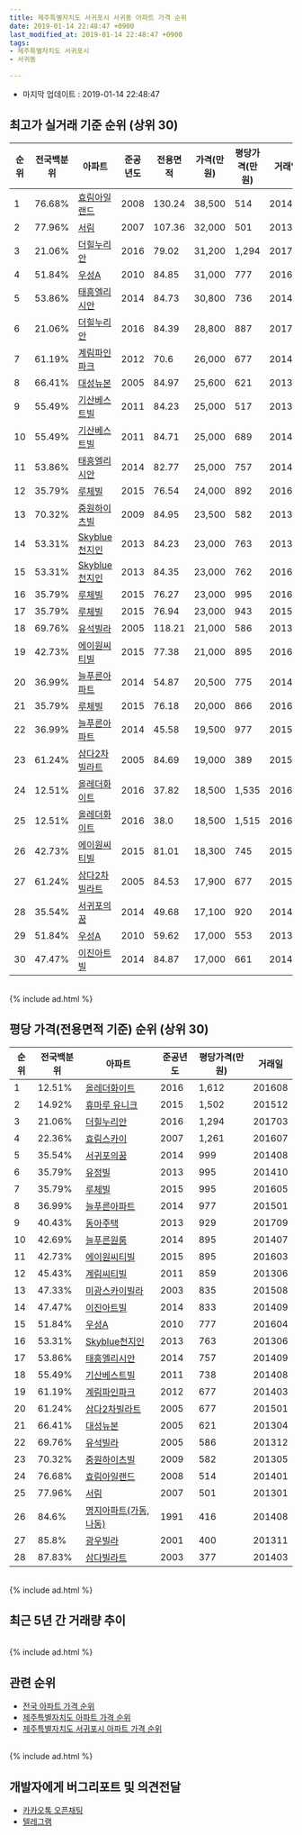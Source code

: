 ```yaml
---
title: 제주특별자치도 서귀포시 서귀동 아파트 가격 순위
date: 2019-01-14 22:48:47 +0900
last_modified_at: 2019-01-14 22:48:47 +0900
tags:
- 제주특별자치도 서귀포시
- 서귀동

---
```


* 마지막 업데이트 : 2019-01-14 22:48:47

## 최고가 실거래 기준 순위 (상위 30)


|순위|전국백분위|아파트|준공년도|전용면적|가격(만원)|평당가격(만원)|거래일|
|---|---|---|---|---|---|---|---|
|1|76.68%|[효림아일랜드](https://search.naver.com/search.naver?query=%EC%A0%9C%EC%A3%BC%ED%8A%B9%EB%B3%84%EC%9E%90%EC%B9%98%EB%8F%84+%EC%84%9C%EA%B7%80%ED%8F%AC%EC%8B%9C+%EC%84%9C%EA%B7%80%EB%8F%99+%ED%9A%A8%EB%A6%BC%EC%95%84%EC%9D%BC%EB%9E%9C%EB%93%9C)|2008|130.24|38,500|514|201401|
|2|77.96%|[서림](https://search.naver.com/search.naver?query=%EC%A0%9C%EC%A3%BC%ED%8A%B9%EB%B3%84%EC%9E%90%EC%B9%98%EB%8F%84+%EC%84%9C%EA%B7%80%ED%8F%AC%EC%8B%9C+%EC%84%9C%EA%B7%80%EB%8F%99+%EC%84%9C%EB%A6%BC)|2007|107.36|32,000|501|201301|
|3|21.06%|[더힐누리안](https://search.naver.com/search.naver?query=%EC%A0%9C%EC%A3%BC%ED%8A%B9%EB%B3%84%EC%9E%90%EC%B9%98%EB%8F%84+%EC%84%9C%EA%B7%80%ED%8F%AC%EC%8B%9C+%EC%84%9C%EA%B7%80%EB%8F%99+%EB%8D%94%ED%9E%90%EB%88%84%EB%A6%AC%EC%95%88)|2016|79.02|31,200|1,294|201703|
|4|51.84%|[우성A](https://search.naver.com/search.naver?query=%EC%A0%9C%EC%A3%BC%ED%8A%B9%EB%B3%84%EC%9E%90%EC%B9%98%EB%8F%84+%EC%84%9C%EA%B7%80%ED%8F%AC%EC%8B%9C+%EC%84%9C%EA%B7%80%EB%8F%99+%EC%9A%B0%EC%84%B1A)|2010|84.85|31,000|777|201604|
|5|53.86%|[태흥엘리시안](https://search.naver.com/search.naver?query=%EC%A0%9C%EC%A3%BC%ED%8A%B9%EB%B3%84%EC%9E%90%EC%B9%98%EB%8F%84+%EC%84%9C%EA%B7%80%ED%8F%AC%EC%8B%9C+%EC%84%9C%EA%B7%80%EB%8F%99+%ED%83%9C%ED%9D%A5%EC%97%98%EB%A6%AC%EC%8B%9C%EC%95%88)|2014|84.73|30,800|736|201404|
|6|21.06%|[더힐누리안](https://search.naver.com/search.naver?query=%EC%A0%9C%EC%A3%BC%ED%8A%B9%EB%B3%84%EC%9E%90%EC%B9%98%EB%8F%84+%EC%84%9C%EA%B7%80%ED%8F%AC%EC%8B%9C+%EC%84%9C%EA%B7%80%EB%8F%99+%EB%8D%94%ED%9E%90%EB%88%84%EB%A6%AC%EC%95%88)|2016|84.39|28,800|887|201708|
|7|61.19%|[계림파인파크](https://search.naver.com/search.naver?query=%EC%A0%9C%EC%A3%BC%ED%8A%B9%EB%B3%84%EC%9E%90%EC%B9%98%EB%8F%84+%EC%84%9C%EA%B7%80%ED%8F%AC%EC%8B%9C+%EC%84%9C%EA%B7%80%EB%8F%99+%EA%B3%84%EB%A6%BC%ED%8C%8C%EC%9D%B8%ED%8C%8C%ED%81%AC)|2012|70.6|26,000|677|201403|
|8|66.41%|[대성뉴본](https://search.naver.com/search.naver?query=%EC%A0%9C%EC%A3%BC%ED%8A%B9%EB%B3%84%EC%9E%90%EC%B9%98%EB%8F%84+%EC%84%9C%EA%B7%80%ED%8F%AC%EC%8B%9C+%EC%84%9C%EA%B7%80%EB%8F%99+%EB%8C%80%EC%84%B1%EB%89%B4%EB%B3%B8)|2005|84.97|25,600|621|201304|
|9|55.49%|[기산베스트빌](https://search.naver.com/search.naver?query=%EC%A0%9C%EC%A3%BC%ED%8A%B9%EB%B3%84%EC%9E%90%EC%B9%98%EB%8F%84+%EC%84%9C%EA%B7%80%ED%8F%AC%EC%8B%9C+%EC%84%9C%EA%B7%80%EB%8F%99+%EA%B8%B0%EC%82%B0%EB%B2%A0%EC%8A%A4%ED%8A%B8%EB%B9%8C)|2011|84.23|25,000|517|201305|
|10|55.49%|[기산베스트빌](https://search.naver.com/search.naver?query=%EC%A0%9C%EC%A3%BC%ED%8A%B9%EB%B3%84%EC%9E%90%EC%B9%98%EB%8F%84+%EC%84%9C%EA%B7%80%ED%8F%AC%EC%8B%9C+%EC%84%9C%EA%B7%80%EB%8F%99+%EA%B8%B0%EC%82%B0%EB%B2%A0%EC%8A%A4%ED%8A%B8%EB%B9%8C)|2011|84.71|25,000|689|201403|
|11|53.86%|[태흥엘리시안](https://search.naver.com/search.naver?query=%EC%A0%9C%EC%A3%BC%ED%8A%B9%EB%B3%84%EC%9E%90%EC%B9%98%EB%8F%84+%EC%84%9C%EA%B7%80%ED%8F%AC%EC%8B%9C+%EC%84%9C%EA%B7%80%EB%8F%99+%ED%83%9C%ED%9D%A5%EC%97%98%EB%A6%AC%EC%8B%9C%EC%95%88)|2014|82.77|25,000|757|201409|
|12|35.79%|[루체빌](https://search.naver.com/search.naver?query=%EC%A0%9C%EC%A3%BC%ED%8A%B9%EB%B3%84%EC%9E%90%EC%B9%98%EB%8F%84+%EC%84%9C%EA%B7%80%ED%8F%AC%EC%8B%9C+%EC%84%9C%EA%B7%80%EB%8F%99+%EB%A3%A8%EC%B2%B4%EB%B9%8C)|2015|76.54|24,000|892|201601|
|13|70.32%|[중원하이츠빌](https://search.naver.com/search.naver?query=%EC%A0%9C%EC%A3%BC%ED%8A%B9%EB%B3%84%EC%9E%90%EC%B9%98%EB%8F%84+%EC%84%9C%EA%B7%80%ED%8F%AC%EC%8B%9C+%EC%84%9C%EA%B7%80%EB%8F%99+%EC%A4%91%EC%9B%90%ED%95%98%EC%9D%B4%EC%B8%A0%EB%B9%8C)|2009|84.95|23,500|582|201305|
|14|53.31%|[Skyblue천지인](https://search.naver.com/search.naver?query=%EC%A0%9C%EC%A3%BC%ED%8A%B9%EB%B3%84%EC%9E%90%EC%B9%98%EB%8F%84+%EC%84%9C%EA%B7%80%ED%8F%AC%EC%8B%9C+%EC%84%9C%EA%B7%80%EB%8F%99+Skyblue%EC%B2%9C%EC%A7%80%EC%9D%B8)|2013|84.23|23,000|763|201306|
|15|53.31%|[Skyblue천지인](https://search.naver.com/search.naver?query=%EC%A0%9C%EC%A3%BC%ED%8A%B9%EB%B3%84%EC%9E%90%EC%B9%98%EB%8F%84+%EC%84%9C%EA%B7%80%ED%8F%AC%EC%8B%9C+%EC%84%9C%EA%B7%80%EB%8F%99+Skyblue%EC%B2%9C%EC%A7%80%EC%9D%B8)|2013|84.35|23,000|762|201606|
|16|35.79%|[루체빌](https://search.naver.com/search.naver?query=%EC%A0%9C%EC%A3%BC%ED%8A%B9%EB%B3%84%EC%9E%90%EC%B9%98%EB%8F%84+%EC%84%9C%EA%B7%80%ED%8F%AC%EC%8B%9C+%EC%84%9C%EA%B7%80%EB%8F%99+%EB%A3%A8%EC%B2%B4%EB%B9%8C)|2015|76.27|23,000|995|201605|
|17|35.79%|[루체빌](https://search.naver.com/search.naver?query=%EC%A0%9C%EC%A3%BC%ED%8A%B9%EB%B3%84%EC%9E%90%EC%B9%98%EB%8F%84+%EC%84%9C%EA%B7%80%ED%8F%AC%EC%8B%9C+%EC%84%9C%EA%B7%80%EB%8F%99+%EB%A3%A8%EC%B2%B4%EB%B9%8C)|2015|76.94|23,000|943|201511|
|18|69.76%|[유석빌라](https://search.naver.com/search.naver?query=%EC%A0%9C%EC%A3%BC%ED%8A%B9%EB%B3%84%EC%9E%90%EC%B9%98%EB%8F%84+%EC%84%9C%EA%B7%80%ED%8F%AC%EC%8B%9C+%EC%84%9C%EA%B7%80%EB%8F%99+%EC%9C%A0%EC%84%9D%EB%B9%8C%EB%9D%BC)|2005|118.21|21,000|586|201312|
|19|42.73%|[에이원씨티빌](https://search.naver.com/search.naver?query=%EC%A0%9C%EC%A3%BC%ED%8A%B9%EB%B3%84%EC%9E%90%EC%B9%98%EB%8F%84+%EC%84%9C%EA%B7%80%ED%8F%AC%EC%8B%9C+%EC%84%9C%EA%B7%80%EB%8F%99+%EC%97%90%EC%9D%B4%EC%9B%90%EC%94%A8%ED%8B%B0%EB%B9%8C)|2015|77.38|21,000|895|201603|
|20|36.99%|[늘푸른아파트](https://search.naver.com/search.naver?query=%EC%A0%9C%EC%A3%BC%ED%8A%B9%EB%B3%84%EC%9E%90%EC%B9%98%EB%8F%84+%EC%84%9C%EA%B7%80%ED%8F%AC%EC%8B%9C+%EC%84%9C%EA%B7%80%EB%8F%99+%EB%8A%98%ED%91%B8%EB%A5%B8%EC%95%84%ED%8C%8C%ED%8A%B8)|2014|54.87|20,500|775|201408|
|21|35.79%|[루체빌](https://search.naver.com/search.naver?query=%EC%A0%9C%EC%A3%BC%ED%8A%B9%EB%B3%84%EC%9E%90%EC%B9%98%EB%8F%84+%EC%84%9C%EA%B7%80%ED%8F%AC%EC%8B%9C+%EC%84%9C%EA%B7%80%EB%8F%99+%EB%A3%A8%EC%B2%B4%EB%B9%8C)|2015|76.18|20,000|866|201612|
|22|36.99%|[늘푸른아파트](https://search.naver.com/search.naver?query=%EC%A0%9C%EC%A3%BC%ED%8A%B9%EB%B3%84%EC%9E%90%EC%B9%98%EB%8F%84+%EC%84%9C%EA%B7%80%ED%8F%AC%EC%8B%9C+%EC%84%9C%EA%B7%80%EB%8F%99+%EB%8A%98%ED%91%B8%EB%A5%B8%EC%95%84%ED%8C%8C%ED%8A%B8)|2014|45.58|19,500|977|201501|
|23|61.24%|[삼다2차빌라트](https://search.naver.com/search.naver?query=%EC%A0%9C%EC%A3%BC%ED%8A%B9%EB%B3%84%EC%9E%90%EC%B9%98%EB%8F%84+%EC%84%9C%EA%B7%80%ED%8F%AC%EC%8B%9C+%EC%84%9C%EA%B7%80%EB%8F%99+%EC%82%BC%EB%8B%A42%EC%B0%A8%EB%B9%8C%EB%9D%BC%ED%8A%B8)|2005|84.69|19,000|389|201509|
|24|12.51%|[올레더화이트](https://search.naver.com/search.naver?query=%EC%A0%9C%EC%A3%BC%ED%8A%B9%EB%B3%84%EC%9E%90%EC%B9%98%EB%8F%84+%EC%84%9C%EA%B7%80%ED%8F%AC%EC%8B%9C+%EC%84%9C%EA%B7%80%EB%8F%99+%EC%98%AC%EB%A0%88%EB%8D%94%ED%99%94%EC%9D%B4%ED%8A%B8)|2016|37.82|18,500|1,535|201611|
|25|12.51%|[올레더화이트](https://search.naver.com/search.naver?query=%EC%A0%9C%EC%A3%BC%ED%8A%B9%EB%B3%84%EC%9E%90%EC%B9%98%EB%8F%84+%EC%84%9C%EA%B7%80%ED%8F%AC%EC%8B%9C+%EC%84%9C%EA%B7%80%EB%8F%99+%EC%98%AC%EB%A0%88%EB%8D%94%ED%99%94%EC%9D%B4%ED%8A%B8)|2016|38.0|18,500|1,515|201612|
|26|42.73%|[에이원씨티빌](https://search.naver.com/search.naver?query=%EC%A0%9C%EC%A3%BC%ED%8A%B9%EB%B3%84%EC%9E%90%EC%B9%98%EB%8F%84+%EC%84%9C%EA%B7%80%ED%8F%AC%EC%8B%9C+%EC%84%9C%EA%B7%80%EB%8F%99+%EC%97%90%EC%9D%B4%EC%9B%90%EC%94%A8%ED%8B%B0%EB%B9%8C)|2015|81.01|18,300|745|201502|
|27|61.24%|[삼다2차빌라트](https://search.naver.com/search.naver?query=%EC%A0%9C%EC%A3%BC%ED%8A%B9%EB%B3%84%EC%9E%90%EC%B9%98%EB%8F%84+%EC%84%9C%EA%B7%80%ED%8F%AC%EC%8B%9C+%EC%84%9C%EA%B7%80%EB%8F%99+%EC%82%BC%EB%8B%A42%EC%B0%A8%EB%B9%8C%EB%9D%BC%ED%8A%B8)|2005|84.53|17,900|677|201501|
|28|35.54%|[서귀포의꿈](https://search.naver.com/search.naver?query=%EC%A0%9C%EC%A3%BC%ED%8A%B9%EB%B3%84%EC%9E%90%EC%B9%98%EB%8F%84+%EC%84%9C%EA%B7%80%ED%8F%AC%EC%8B%9C+%EC%84%9C%EA%B7%80%EB%8F%99+%EC%84%9C%EA%B7%80%ED%8F%AC%EC%9D%98%EA%BF%88)|2014|49.68|17,100|920|201409|
|29|51.84%|[우성A](https://search.naver.com/search.naver?query=%EC%A0%9C%EC%A3%BC%ED%8A%B9%EB%B3%84%EC%9E%90%EC%B9%98%EB%8F%84+%EC%84%9C%EA%B7%80%ED%8F%AC%EC%8B%9C+%EC%84%9C%EA%B7%80%EB%8F%99+%EC%9A%B0%EC%84%B1A)|2010|59.62|17,000|553|201311|
|30|47.47%|[이진아트빌](https://search.naver.com/search.naver?query=%EC%A0%9C%EC%A3%BC%ED%8A%B9%EB%B3%84%EC%9E%90%EC%B9%98%EB%8F%84+%EC%84%9C%EA%B7%80%ED%8F%AC%EC%8B%9C+%EC%84%9C%EA%B7%80%EB%8F%99+%EC%9D%B4%EC%A7%84%EC%95%84%ED%8A%B8%EB%B9%8C)|2014|84.87|17,000|661|201411|


<br>
{% include ad.html %}
<br>

## 평당 가격(전용면적 기준) 순위 (상위 30)


|순위|전국백분위|아파트|준공년도|평당가격(만원)|거래일|
|---|---|---|---|---|---|
|1|12.51%|[올레더화이트](https://search.naver.com/search.naver?query=%EC%A0%9C%EC%A3%BC%ED%8A%B9%EB%B3%84%EC%9E%90%EC%B9%98%EB%8F%84+%EC%84%9C%EA%B7%80%ED%8F%AC%EC%8B%9C+%EC%84%9C%EA%B7%80%EB%8F%99+%EC%98%AC%EB%A0%88%EB%8D%94%ED%99%94%EC%9D%B4%ED%8A%B8)|2016|1,612|201608|
|2|14.92%|[휴마루 유니크](https://search.naver.com/search.naver?query=%EC%A0%9C%EC%A3%BC%ED%8A%B9%EB%B3%84%EC%9E%90%EC%B9%98%EB%8F%84+%EC%84%9C%EA%B7%80%ED%8F%AC%EC%8B%9C+%EC%84%9C%EA%B7%80%EB%8F%99+%ED%9C%B4%EB%A7%88%EB%A3%A8+%EC%9C%A0%EB%8B%88%ED%81%AC)|2015|1,502|201512|
|3|21.06%|[더힐누리안](https://search.naver.com/search.naver?query=%EC%A0%9C%EC%A3%BC%ED%8A%B9%EB%B3%84%EC%9E%90%EC%B9%98%EB%8F%84+%EC%84%9C%EA%B7%80%ED%8F%AC%EC%8B%9C+%EC%84%9C%EA%B7%80%EB%8F%99+%EB%8D%94%ED%9E%90%EB%88%84%EB%A6%AC%EC%95%88)|2016|1,294|201703|
|4|22.36%|[효림스카이](https://search.naver.com/search.naver?query=%EC%A0%9C%EC%A3%BC%ED%8A%B9%EB%B3%84%EC%9E%90%EC%B9%98%EB%8F%84+%EC%84%9C%EA%B7%80%ED%8F%AC%EC%8B%9C+%EC%84%9C%EA%B7%80%EB%8F%99+%ED%9A%A8%EB%A6%BC%EC%8A%A4%EC%B9%B4%EC%9D%B4)|2007|1,261|201607|
|5|35.54%|[서귀포의꿈](https://search.naver.com/search.naver?query=%EC%A0%9C%EC%A3%BC%ED%8A%B9%EB%B3%84%EC%9E%90%EC%B9%98%EB%8F%84+%EC%84%9C%EA%B7%80%ED%8F%AC%EC%8B%9C+%EC%84%9C%EA%B7%80%EB%8F%99+%EC%84%9C%EA%B7%80%ED%8F%AC%EC%9D%98%EA%BF%88)|2014|999|201408|
|6|35.79%|[유정빌](https://search.naver.com/search.naver?query=%EC%A0%9C%EC%A3%BC%ED%8A%B9%EB%B3%84%EC%9E%90%EC%B9%98%EB%8F%84+%EC%84%9C%EA%B7%80%ED%8F%AC%EC%8B%9C+%EC%84%9C%EA%B7%80%EB%8F%99+%EC%9C%A0%EC%A0%95%EB%B9%8C)|2013|995|201410|
|7|35.79%|[루체빌](https://search.naver.com/search.naver?query=%EC%A0%9C%EC%A3%BC%ED%8A%B9%EB%B3%84%EC%9E%90%EC%B9%98%EB%8F%84+%EC%84%9C%EA%B7%80%ED%8F%AC%EC%8B%9C+%EC%84%9C%EA%B7%80%EB%8F%99+%EB%A3%A8%EC%B2%B4%EB%B9%8C)|2015|995|201605|
|8|36.99%|[늘푸른아파트](https://search.naver.com/search.naver?query=%EC%A0%9C%EC%A3%BC%ED%8A%B9%EB%B3%84%EC%9E%90%EC%B9%98%EB%8F%84+%EC%84%9C%EA%B7%80%ED%8F%AC%EC%8B%9C+%EC%84%9C%EA%B7%80%EB%8F%99+%EB%8A%98%ED%91%B8%EB%A5%B8%EC%95%84%ED%8C%8C%ED%8A%B8)|2014|977|201501|
|9|40.43%|[동아주택](https://search.naver.com/search.naver?query=%EC%A0%9C%EC%A3%BC%ED%8A%B9%EB%B3%84%EC%9E%90%EC%B9%98%EB%8F%84+%EC%84%9C%EA%B7%80%ED%8F%AC%EC%8B%9C+%EC%84%9C%EA%B7%80%EB%8F%99+%EB%8F%99%EC%95%84%EC%A3%BC%ED%83%9D)|2013|929|201709|
|10|42.69%|[늘푸른원룸](https://search.naver.com/search.naver?query=%EC%A0%9C%EC%A3%BC%ED%8A%B9%EB%B3%84%EC%9E%90%EC%B9%98%EB%8F%84+%EC%84%9C%EA%B7%80%ED%8F%AC%EC%8B%9C+%EC%84%9C%EA%B7%80%EB%8F%99+%EB%8A%98%ED%91%B8%EB%A5%B8%EC%9B%90%EB%A3%B8)|2014|895|201407|
|11|42.73%|[에이원씨티빌](https://search.naver.com/search.naver?query=%EC%A0%9C%EC%A3%BC%ED%8A%B9%EB%B3%84%EC%9E%90%EC%B9%98%EB%8F%84+%EC%84%9C%EA%B7%80%ED%8F%AC%EC%8B%9C+%EC%84%9C%EA%B7%80%EB%8F%99+%EC%97%90%EC%9D%B4%EC%9B%90%EC%94%A8%ED%8B%B0%EB%B9%8C)|2015|895|201603|
|12|45.43%|[계림씨티빌](https://search.naver.com/search.naver?query=%EC%A0%9C%EC%A3%BC%ED%8A%B9%EB%B3%84%EC%9E%90%EC%B9%98%EB%8F%84+%EC%84%9C%EA%B7%80%ED%8F%AC%EC%8B%9C+%EC%84%9C%EA%B7%80%EB%8F%99+%EA%B3%84%EB%A6%BC%EC%94%A8%ED%8B%B0%EB%B9%8C)|2011|859|201306|
|13|47.33%|[미광스카이빌라](https://search.naver.com/search.naver?query=%EC%A0%9C%EC%A3%BC%ED%8A%B9%EB%B3%84%EC%9E%90%EC%B9%98%EB%8F%84+%EC%84%9C%EA%B7%80%ED%8F%AC%EC%8B%9C+%EC%84%9C%EA%B7%80%EB%8F%99+%EB%AF%B8%EA%B4%91%EC%8A%A4%EC%B9%B4%EC%9D%B4%EB%B9%8C%EB%9D%BC)|2003|835|201508|
|14|47.47%|[이진아트빌](https://search.naver.com/search.naver?query=%EC%A0%9C%EC%A3%BC%ED%8A%B9%EB%B3%84%EC%9E%90%EC%B9%98%EB%8F%84+%EC%84%9C%EA%B7%80%ED%8F%AC%EC%8B%9C+%EC%84%9C%EA%B7%80%EB%8F%99+%EC%9D%B4%EC%A7%84%EC%95%84%ED%8A%B8%EB%B9%8C)|2014|833|201409|
|15|51.84%|[우성A](https://search.naver.com/search.naver?query=%EC%A0%9C%EC%A3%BC%ED%8A%B9%EB%B3%84%EC%9E%90%EC%B9%98%EB%8F%84+%EC%84%9C%EA%B7%80%ED%8F%AC%EC%8B%9C+%EC%84%9C%EA%B7%80%EB%8F%99+%EC%9A%B0%EC%84%B1A)|2010|777|201604|
|16|53.31%|[Skyblue천지인](https://search.naver.com/search.naver?query=%EC%A0%9C%EC%A3%BC%ED%8A%B9%EB%B3%84%EC%9E%90%EC%B9%98%EB%8F%84+%EC%84%9C%EA%B7%80%ED%8F%AC%EC%8B%9C+%EC%84%9C%EA%B7%80%EB%8F%99+Skyblue%EC%B2%9C%EC%A7%80%EC%9D%B8)|2013|763|201306|
|17|53.86%|[태흥엘리시안](https://search.naver.com/search.naver?query=%EC%A0%9C%EC%A3%BC%ED%8A%B9%EB%B3%84%EC%9E%90%EC%B9%98%EB%8F%84+%EC%84%9C%EA%B7%80%ED%8F%AC%EC%8B%9C+%EC%84%9C%EA%B7%80%EB%8F%99+%ED%83%9C%ED%9D%A5%EC%97%98%EB%A6%AC%EC%8B%9C%EC%95%88)|2014|757|201409|
|18|55.49%|[기산베스트빌](https://search.naver.com/search.naver?query=%EC%A0%9C%EC%A3%BC%ED%8A%B9%EB%B3%84%EC%9E%90%EC%B9%98%EB%8F%84+%EC%84%9C%EA%B7%80%ED%8F%AC%EC%8B%9C+%EC%84%9C%EA%B7%80%EB%8F%99+%EA%B8%B0%EC%82%B0%EB%B2%A0%EC%8A%A4%ED%8A%B8%EB%B9%8C)|2011|738|201408|
|19|61.19%|[계림파인파크](https://search.naver.com/search.naver?query=%EC%A0%9C%EC%A3%BC%ED%8A%B9%EB%B3%84%EC%9E%90%EC%B9%98%EB%8F%84+%EC%84%9C%EA%B7%80%ED%8F%AC%EC%8B%9C+%EC%84%9C%EA%B7%80%EB%8F%99+%EA%B3%84%EB%A6%BC%ED%8C%8C%EC%9D%B8%ED%8C%8C%ED%81%AC)|2012|677|201403|
|20|61.24%|[삼다2차빌라트](https://search.naver.com/search.naver?query=%EC%A0%9C%EC%A3%BC%ED%8A%B9%EB%B3%84%EC%9E%90%EC%B9%98%EB%8F%84+%EC%84%9C%EA%B7%80%ED%8F%AC%EC%8B%9C+%EC%84%9C%EA%B7%80%EB%8F%99+%EC%82%BC%EB%8B%A42%EC%B0%A8%EB%B9%8C%EB%9D%BC%ED%8A%B8)|2005|677|201501|
|21|66.41%|[대성뉴본](https://search.naver.com/search.naver?query=%EC%A0%9C%EC%A3%BC%ED%8A%B9%EB%B3%84%EC%9E%90%EC%B9%98%EB%8F%84+%EC%84%9C%EA%B7%80%ED%8F%AC%EC%8B%9C+%EC%84%9C%EA%B7%80%EB%8F%99+%EB%8C%80%EC%84%B1%EB%89%B4%EB%B3%B8)|2005|621|201304|
|22|69.76%|[유석빌라](https://search.naver.com/search.naver?query=%EC%A0%9C%EC%A3%BC%ED%8A%B9%EB%B3%84%EC%9E%90%EC%B9%98%EB%8F%84+%EC%84%9C%EA%B7%80%ED%8F%AC%EC%8B%9C+%EC%84%9C%EA%B7%80%EB%8F%99+%EC%9C%A0%EC%84%9D%EB%B9%8C%EB%9D%BC)|2005|586|201312|
|23|70.32%|[중원하이츠빌](https://search.naver.com/search.naver?query=%EC%A0%9C%EC%A3%BC%ED%8A%B9%EB%B3%84%EC%9E%90%EC%B9%98%EB%8F%84+%EC%84%9C%EA%B7%80%ED%8F%AC%EC%8B%9C+%EC%84%9C%EA%B7%80%EB%8F%99+%EC%A4%91%EC%9B%90%ED%95%98%EC%9D%B4%EC%B8%A0%EB%B9%8C)|2009|582|201305|
|24|76.68%|[효림아일랜드](https://search.naver.com/search.naver?query=%EC%A0%9C%EC%A3%BC%ED%8A%B9%EB%B3%84%EC%9E%90%EC%B9%98%EB%8F%84+%EC%84%9C%EA%B7%80%ED%8F%AC%EC%8B%9C+%EC%84%9C%EA%B7%80%EB%8F%99+%ED%9A%A8%EB%A6%BC%EC%95%84%EC%9D%BC%EB%9E%9C%EB%93%9C)|2008|514|201401|
|25|77.96%|[서림](https://search.naver.com/search.naver?query=%EC%A0%9C%EC%A3%BC%ED%8A%B9%EB%B3%84%EC%9E%90%EC%B9%98%EB%8F%84+%EC%84%9C%EA%B7%80%ED%8F%AC%EC%8B%9C+%EC%84%9C%EA%B7%80%EB%8F%99+%EC%84%9C%EB%A6%BC)|2007|501|201301|
|26|84.6%|[명지아파트(가동,나동)](https://search.naver.com/search.naver?query=%EC%A0%9C%EC%A3%BC%ED%8A%B9%EB%B3%84%EC%9E%90%EC%B9%98%EB%8F%84+%EC%84%9C%EA%B7%80%ED%8F%AC%EC%8B%9C+%EC%84%9C%EA%B7%80%EB%8F%99+%EB%AA%85%EC%A7%80%EC%95%84%ED%8C%8C%ED%8A%B8%28%EA%B0%80%EB%8F%99%2C%EB%82%98%EB%8F%99%29)|1991|416|201408|
|27|85.8%|[광우빌라](https://search.naver.com/search.naver?query=%EC%A0%9C%EC%A3%BC%ED%8A%B9%EB%B3%84%EC%9E%90%EC%B9%98%EB%8F%84+%EC%84%9C%EA%B7%80%ED%8F%AC%EC%8B%9C+%EC%84%9C%EA%B7%80%EB%8F%99+%EA%B4%91%EC%9A%B0%EB%B9%8C%EB%9D%BC)|2001|400|201311|
|28|87.83%|[삼다빌라트](https://search.naver.com/search.naver?query=%EC%A0%9C%EC%A3%BC%ED%8A%B9%EB%B3%84%EC%9E%90%EC%B9%98%EB%8F%84+%EC%84%9C%EA%B7%80%ED%8F%AC%EC%8B%9C+%EC%84%9C%EA%B7%80%EB%8F%99+%EC%82%BC%EB%8B%A4%EB%B9%8C%EB%9D%BC%ED%8A%B8)|2003|377|201403|


<br>
{% include ad.html %}
<br>

## 최근 5년 간 거래량 추이


<div style="width:100%;">
    <canvas id="deal_progress" height="250"></canvas>
</div>

<script>
new Chart(document.getElementById("deal_progress"), {
    type: 'line',
    data: {
        labels: ['201401','201402','201403','201404','201405','201406','201407','201408','201409','201410','201411','201412','201501','201502','201503','201504','201505','201506','201507','201508','201509','201510','201511','201512','201601','201602','201603','201604','201605','201606','201607','201608','201609','201610','201611','201612','201701','201702','201703','201704','201705','201706','201707','201708','201709','201710','201711','201712','201801','201802','201803','201804','201805','201806','201807','201808','201809','201810','201811','201812','201901'],
        datasets: [{
            label: '실거래 수',
            pointRadius: 1,
            data: [3, 0, 6, 8, 3, 7, 8, 17, 15, 13, 9, 4, 14, 7, 14, 3, 2, 1, 4, 4, 6, 6, 14, 7, 12, 4, 11, 19, 7, 7, 7, 7, 5, 2, 11, 6, 7, 8, 4, 1, 3, 4, 1, 8, 2, 1, 6, 3, 1, 2, 3, 5, 0, 1, 3, 1, 0, 3, 3, 3, 0],
            borderColor: "rgba(255, 201, 14, 1)",
            backgroundColor: "rgba(255, 201, 14, 0.5)",
            fill: true,
        }]
    },
    options: {
        responsive: true,
        title: {
            display: true,
            text: '5년간 거래량 추이'
        },
        tooltips: {
            mode: 'index',
            intersect: false,
        },
        hover: {
            mode: 'nearest',
            intersect: true
        },
        scales: {
            xAxes: [{
                display: true,
                scaleLabel: {
                    display: true,
                    labelString: '년/월'
                }
            }],
            yAxes: [{
                display: true,
                ticks: {
                    suggestedMin: 0,
                },
                scaleLabel: {
                    display: true,
                    labelString: '실거래 수'
                }
            }]
        }
    }
});

</script>


<br>
{% include ad.html %}
<br>

## 관련 순위

- [전국 아파트 가격 순위](https://inasie.github.io/apt-ranking/전국)
- [제주특별자치도 아파트 가격 순위](https://inasie.github.io/apt-ranking/제주특별자치도)
- [제주특별자치도 서귀포시 아파트 가격 순위](https://inasie.github.io/apt-ranking/제주특별자치도-서귀포시)


<br>
{% include ad.html %}
<br>

## 개발자에게 버그리포트 및 의견전달

- [카카오톡 오픈채팅](https://open.kakao.com/o/gLJUAP4)
- [텔레그램](https://t.me/inasie)

